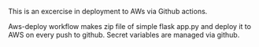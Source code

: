 This is an excercise in deployment to AWs via Github actions.

Aws-deploy workflow makes zip file of simple flask app.py and deploy it to AWS on every push to github. Secret variables are managed via github.